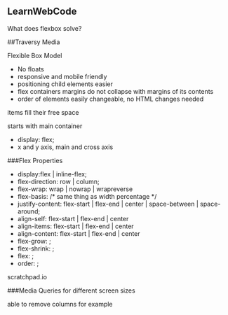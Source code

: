 ## LearnWebCode

What does flexbox solve?

##Traversy Media

Flexible Box Model
- No floats
- responsive and mobile friendly
- positioning child elements easier
- flex containers margins do not collapse with margins of its contents
- order of elements easily changeable, no HTML changes needed

items fill their free space

starts with main container
- display: flex;
- x and y axis, main and cross axis

###Flex Properties

- display:flex | inline-flex;
- flex-direction: row | column;
- flex-wrap: wrap | nowrap | wrapreverse
- flex-basis: <length> /* same thing as width percentage */
- justify-content: flex-start | flex-end | center | space-between |
  space-around;
- align-self: flex-start | flex-end | center
- align-items: flex-start | flex-end | center
- align-content: flex-start | flex-end | center
- flex-grow: <number>;
- flex-shrink: <number>;
- flex: <number>;
- order: <number>;

scratchpad.io

###Media Queries for different screen sizes

able to remove columns for example


